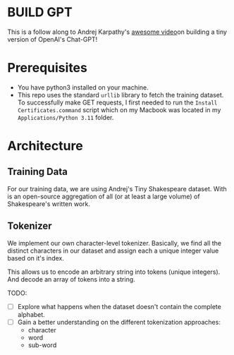 # BUILD GPT

This is a follow along to Andrej Karpathy's [awesome video](https://www.youtube.com/watch?v=kCc8FmEb1nY&t=6533s)on building a tiny version of OpenAI's Chat-GPT!

# Prerequisites

- You have python3 installed on your machine.
- This repo uses the standard `urllib` library to fetch the training dataset. To successfully make
  GET requests, I first needed to run the `Install Certificates.command` script which on my Macbook
  was located in my `Applications/Python 3.11` folder.

# Architecture

## Training Data

For our training data, we are using Andrej's Tiny Shakespeare dataset. With is an open-source aggregation of all (or at least a large volume) of Shakespeare's written work.

## Tokenizer

We implement our own character-level tokenizer.
Basically, we find all the distinct characters in our dataset and assign each
a unique integer value based on it's index.

This allows us to encode an arbitrary string into tokens (unique integers). And decode
an array of tokens into a string.

TODO:

- [ ] Explore what happens when the dataset doesn't contain the complete alphabet.
- [ ] Gain a better understanding on the different tokenization approaches:
  - character
  - word
  - sub-word
